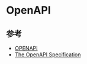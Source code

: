 # OpenAPI

## 参考

* [OPENAPI](https://www.openapis.org)
* [The OpenAPI Specification](https://github.com/OAI/OpenAPI-Specification)
